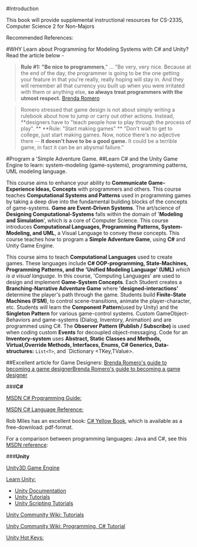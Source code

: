 #Introduction


This book will provide supplemental instructional resources for CS-2335, Computer Science 2 for Non-Majors

Recommended References:

#WHY Learn about Programming for Modeling Systems with C# and Unity?  Read the article below  - 


>**Rule #1: "Be nice to programmers**," ... "Be very, very nice. Because at the end of the day, the programmer is going to be the one getting your feature in that you're really, really hoping will stay in. And they will remember all that currency you built up when you were irritated with them or anything else, **so always treat programmers with the utmost respect.** [Brenda Romero](https://www.gamesindustry.biz/articles/2019-04-09-brenda-romeros-guide-to-becoming-a-game-designer)


>Romero stressed that game design is not about simply writing a rulebook about how to jump or carry out other actions. Instead, **designers have to "teach people how to play through the process of play".
**
>**Rule: "Start making games" **  "Don't wait to get to college, just start making games. Now, notice there's no adjective there -- **it doesn't have to be a good game.** It could be a terrible game, in fact it can be an abysmal failure."


#Program a 'Simple Adventure Game. 
##Learn C# and the Unity Game Engine to learn:  system-modeling (game-systems), programming patterns, UML modeling language. 

This course aims to enhance your ability to **Communicate Game-Experience Ideas, Concepts** with programmers and others.   This course teaches **Computational Systems and Patterns** used in programming games by taking a deep dive into the fundamental building blocks of the concepts of game-systems.  **Game are Event-Driven Systems**. The art/science of **Designing Computational-Systems** falls within the domain of '**Modeling and Simulation**', which is a core of Computer Science. This course introduces **Computational Languages, Programming Patterns, System-Modeling, and UML**, a Visual Language to convey these concepts.  This course teaches how to program a **Simple Adventure Game**, using **C#** and Unity Game Engine.   

This course aims to teach **Computational Languages** used to create games. These languages include **C# OOP-programming, State-Machines, Programming Patterns, and the 'Unified Modeling Language' (UML)** _which is a visual language._  In this course, 'Computing Languages' are used to design and implement **Game-System Concepts**. Each Student creates a **Branching-Narrative Adventure Game** where **'designed-interactions'** determine the player's path through the game. 
Students build **Finite-State Machines (FSM)**, to control scene-transitions, animate the player-character, etc. Students will learn the **Component Pattern**(used by Unity) and the **Singleton Pattern** for various game-control systems.  Custom GameObject-Behaviors and game-systems (Dialog, Inventory, Animation) and  are programmed using C#. The **Observer Pattern (Publish / Subscribe)** is used when coding custom **Events** for decoupled object-messaging. Code for an **Inventory-system** uses **Abstract, Static Classes and Methods, Virtual,Override Methods, Interfaces, Enums, C# Generics, Data-structures:** `List<T>`, and `Dictionary <TKey,TValue>.  



##Excellent article for Game Designers:
[Brenda Romero's guide to becoming a game designerBrenda Romero's guide to becoming a game designer](https://www.gamesindustry.biz/articles/2019-04-09-brenda-romeros-guide-to-becoming-a-game-designer)  

###**C#**

[MSDN C# Programming Guide:](https://msdn.microsoft.com/en-us/library/67ef8sbd.aspx)

[MSDN C# Language Reference:](https://msdn.microsoft.com/en-us/library/618ayhy6.aspx)

Rob Miles has an excellent book:  [C# Yellow Book](http://www.robmiles.com/c-yellow-book/), which is available as a free-download: pdf-format.

For a comparison between programming languages: Java and C#, see this [MSDN reference](https://msdn.microsoft.com/en-us/library/ms836794.aspx): 

###**Unity**

[Unity3D Game Engine](https://unity3d.com/)

[Learn Unity:](http://unity3d.com/learn)

- [Unity Documentation](http://docs.unity3d.com/Manual/index.html)
- [Unity Tutorials](http://unity3d.com/learn/tutorials)
- [Unity Scripting Tutorials](https://unity3d.com/learn/tutorials/topics/scripting)

[Unity Community Wiki: Tutorials](http://wiki.unity3d.com/index.php/Tutorials)

[Unity Community Wiki: Programming, C# Tutorial](http://wiki.unity3d.com/index.php/CSharp_Unity_Tutorial)

[Unity Hot Keys:](https://docs.unity3d.com/Manual/UnityHotkeys.html)



